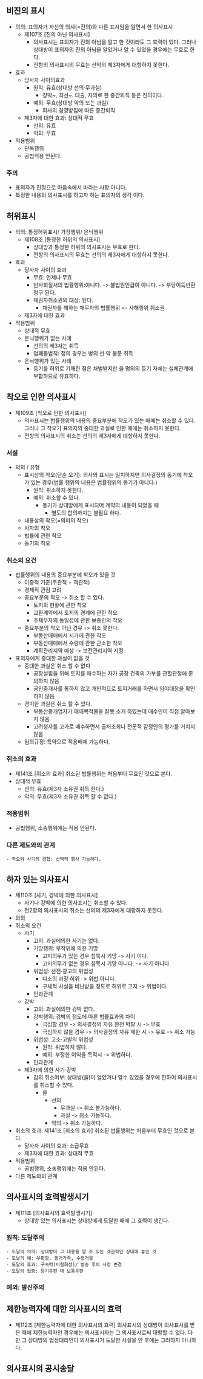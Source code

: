 ## 비진의 표시
- 의의: 표의자가 자신의 의사(=진의)와 다른 표시임을 알면서 한 의사표시
    - 제107조 [진의 아닌 의사표시]
        - 의사표시는 표의자가 진의 아님을 알고 한 것이라도 그 효력이 있다. 그러나 상대방이 표의자의 진의 아님을 알았거나 알 수 있었을 경우에는 무효로 한다.
        - 전항의 의사표시의 무효는 선악의 제3자에게 대항하지 못한다.
- 효과
    - 당사자 사이의효과
        - 원칙: 유효(상대방 선의·무과실)
            - 강박~, 최선~. 대출, 자의로 한 중간퇴직 등은 진의이다.
        - 예외: 무효(상대방 악의 또는 과실)
            - 회사의 경영방침에 따른 중간퇴직
    - 제3자에 대한 효과: 상대적 무효
        - 선의: 유효
        - 악의: 무효
- 적용범위
    - 단독행위
    - 공법적용 안된다.
### 주의
- 표의자가 진정으로 마음속에서 바라는 사항 아니다.
- 특정한 내용의 의사표시를 하고자 하는 표의자의 생각 이다.

## 허위표시
- 의의: 통정허위표시/ 가장행위/ 은닉행위
    - 제108조 [통정한 허위의 의사표시]
        - 상대방과 통정한 허위의 의사표시는 무효로 한다.
        - 전항의 의사표시의 무효는 선의의 제3자에게 대항하지 못한다.
- 효과
    - 당사자 사이의 효과
        - 무효: 언제나 무효
        - 반사회질서의 법률행위:아니다. -> 불법원인급여 아니다. -> 부당이득반환청구 된다.
        - 채권자취소권의 대상: 된다.
            - 채권자를 해하는 채무자의 법률행위 <- 사해행위 취소권
    - 제3자에 대한 효과
- 적용범위
    - 상대적 무효
    - 은닉행위가 없는 사례
        - 선의의 제3자는 취득
        - 엄폐물법칙: 정의 경우는 병의 선·악 불문 취득
    - 은닉행위가 있는 사례
        - 등기를 허위로 기재한 점은 처벌받지만 을 명의의 등기 자체는 실체관계에 부합하므로 유효하다.

## 착오로 인한 의사표시
- 제109조 [착오로 인한 의사표시]
    - 의사표시는 법률행위의 내용의 중요부분에 착오가 있는 때에는 취소할 수 있다. 그러나 그 착오가 표의자의 중대한 과실로 인한 때에는 취소하지 못한다.
    - 전항의 의사표시의 취소는 선의의 제3자에게 대항하지 못한다.
### 서설
- 의의 / 유형
    - 표시상의 착오(단순 오기): 의사와 표시는 일치하지만 의사결정의 동기에 착오가 있는 경우(법률 행위의 내용은 법률행위의 동기가 아니다.)
        - 원칙: 취소하지 못한다.
        - 예외: 취소할 수 있다.
            - 동기가 상대방에게 표시되어 계약의 내용이 되었을 때
                - 별도의 합의까지는 불필요 하다.
    - 내용상의 착오(=의미의 착오)
    - 사자의 착오
    - 법률에 관한 착오
    - 동기의 착오
### 취소의 요건
- 법률행위의 내용의 중요부분에 착오가 있을 것
    - 이중적 기준(주관적 + 객관적)
    - 경제적 관점 고려
    - 중요부분의 착오 -> 취소 할 수 있다.
        - 토지의 현황에 관한 착오
        - 교환계약에서 토지의 경계에 관한 착오
        - 주채무자의 동일성에 관한 보증인의 착오
    - 중요부분의 착오 아닌 경우 -> 취소 못한다.
        - 부동산매매에서 시가에 관한 착오
        - 부동산매매에서 수량에 관한 근소한 착오
        - 계획관리지역 예상 -> 보전관리지역 지정
- 표의자에게 중대한 과실이 없을 것
    - 중대한 과실은 취소 할 수 없다
        - 공장설립을 위해 토지를 매수하는 자가 공장 건축의 가부를 관할관청에 문의하지 않음
        - 공인중개사를 통하지 않고 개인적으로 토지거래를 하면서 임야대장을 확인하지 않음
    - 경미한 과실은 취소 할 수 있다.
        - 부동산중개업자가 매매목적물을 잘못 소개 하였는데 매수인이 직접 알아보지 않음
        - 고려청자를 고가로 매수하면서 출처조회나 전문적 감정인의 평가를 거치지 않음
    - 임의규정: 특약으로 적용배제 가능하다.
### 취소의 효과
- 제141조 [취소의 효과] 취소된 법률행위는 처음부터 무효인 것으로 본다.
- 상대적 무효
    - 선의: 유효(제3자 소유권 취득 한다.)
    - 악의: 무효(제3자 소유권 취득 할 수 없다.)
### 적용범위
- 공법행위, 소송행위에는 적용 안된다.
### 다른 제도와의 관계
    - 착오와 사기의 경합: 선택적 행사 가능하다.

## 하자 있는 의사표시
- 제110조 [사기, 강박에 의한 의사표시]
    - 사기나 강박에 의한 의사표시는 취소할 수 있다.
    - 전2항의 의사표시의 취소는 선의의 제3자에게 대항하지 못한다.
- 의의
- 취소의 요건
    - 사기
        - 고의: 과실에의한 사기는 없다.
        - 기망행위: 부작위에 의한 기망
            - 고지의무가 있는 경우 침묵시 기망 -> 사기 이다.
            - 고지의무가 없는 경우 침묵시 기망 아니다. -> 사기 아니다.
        - 위법성: 선전·광고의 위법성
            - 다소의 과장·허위 -> 위법 아니다.
            - 구체적 사실을 비난받을 정도로 허위로 고지 -> 위법이다.
        - 인과관계
    - 강박
        - 고의: 과실에의한 강박 없다.
        - 강박행위: 강박의 정도에 따른 법률효과의 차이
            - 극심할 경우 -> 의사결정의 자유 완전 박탈 시 -> 무효
            - 극심하지 않을 경우 -> 의사결정의 자유 제한 시 -> 유효 -> 취소 가능
        - 위법성: 고소·고발의 위법성
            - 원칙: 위법하지 않다.
            - 예외: 부정한 이익을 목적시 -> 위법하다.
        - 인과관계
    - 제3자에 의한 사기·강박
        - 갑의 취소여부: 상대방(을)이 알았거나 알수 있었을 경우에 한하여 의사표시를 취소할 수 있다.
            - 을 
                - 선의
                    - 무과실 -> 취소 불가능하다.
                    - 과실 -> 취소 가능하다.
                - 악의 -> 취소 가능하다.
- 취소의 효과: 제141조 [취소의 효과] 취소된 법률행위는 처음부터 무효인 것으로 본다.
    - 당사자 사이의 효과: 소급무효
    - 제3자에 대한 효과: 상대적 무효
- 적용범위
    - 공법행위, 소송행위에는 적용 안된다.
- 다른 제도와의 관계

## 의사표시의 효력발생시기
- 제111조 [의사표시의 효력발생시기]
    - 상대방 있는 의사표시는 상대방에게 도달한 때에 그 효력이 생긴다.
### 원칙: 도달주의
    - 도달의 의의: 상대방이 그 내용을 알 수 있는 객관적인 상태에 놓인 것
    - 도달의 예: 우편함, 동거가족, 수령거절
    - 도달의 효과: 구속력(비철회성)/ 발송 후의 사정 변경
    - 도달의 입증: 등기우편 대 보통우편
### 예외: 발신주의
## 제한능력자에 대한 의사표시의 효력
- 제112조 [제한능력자에 대한 의사표시의 효력] 의사표시의 상대방이 의사표시를 받은 때에 제한능력자인 경우에는 의사표시자는 그 의사표시로써 대항할 수 없다. 다만 그 상대방의 법정대리인이 의사표시가 도달한 사실을 안 후에는 그러하지 아니하다.
## 의사표시의 공시송달